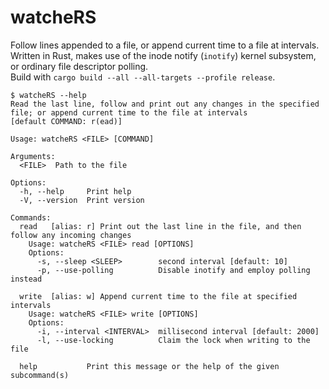 # watcheRS
Follow lines appended to a file, or append current time to a file at intervals. Written in Rust, makes use of the inode notify (`inotify`) kernel subsystem, or ordinary file descriptor polling.  
Build with `cargo build --all --all-targets --profile release`.
```
$ watcheRS --help
Read the last line, follow and print out any changes in the specified file; or append current time to the file at intervals
[default COMMAND: r(ead)]

Usage: watcheRS <FILE> [COMMAND]

Arguments:
  <FILE>  Path to the file

Options:
  -h, --help     Print help
  -V, --version  Print version

Commands:
  read   [alias: r] Print out the last line in the file, and then follow any incoming changes
    Usage: watcheRS <FILE> read [OPTIONS]
    Options:
      -s, --sleep <SLEEP>        second interval [default: 10]
      -p, --use-polling          Disable inotify and employ polling instead
      
  write  [alias: w] Append current time to the file at specified intervals
    Usage: watcheRS <FILE> write [OPTIONS]
    Options:
      -i, --interval <INTERVAL>  millisecond interval [default: 2000]
      -l, --use-locking          Claim the lock when writing to the file
      
  help           Print this message or the help of the given subcommand(s)
```
